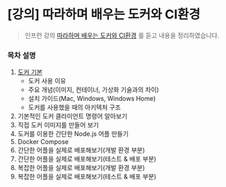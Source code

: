 # [강의] 따라하며 배우는 도커와 CI환경
> 인프런 강의 [따라하며 배우는 도커와 CI환경](https://www.inflearn.com/course/%EB%94%B0%EB%9D%BC%ED%95%98%EB%A9%B0-%EB%B0%B0%EC%9A%B0%EB%8A%94-%EB%8F%84%EC%BB%A4-ci) 를 듣고 내용을 정리하였습니다.

### 목차 설명
1. [도커 기본](1_도커_기본.md)
    - 도커 사용 이유
    - 주요 개념(이미지, 컨테이너, 가상화 기술과의 차이)
    - 설치 가이드(Mac, Windows, Windows Home)
    - 도커를 사용했을 때의 아키텍처 구조 
2. 기본적인 도커 클라이언트 명령어 알아보기
3. 직접 도커 이미지를 만들어 보기
4. 도커를 이용한 간단한 Node.js 어플 만들기
5. Docker Compose
6. 간단한 어플을 실제로 배포해보기(개발 환경 부분)
7. 간단한 어플을 실제로 배포해보기(테스트 & 배포 부분)
8. 복잡한 어플을 실제로 배포해보기(개발 환경 부분)
9. 복잡한 어플을 실제로 배포해보기(테스트 & 배포 부분)